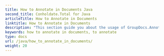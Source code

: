 ```yaml
---
title: How to Annotate in Documents Java
second_title: Conholdate.Total for Java
articleTitle: How to Annotate in Documents
linktitle: How to Annotate in Documents
description: "This section guide you about the usage of GroupDocs.Annotation Java API which is a part of Conholdate.Total for Java. This section is a guide for you to learn that how to annotate in documents of various formats."
keywords: how to annotate in documents, to annotate
type: docs
url: /java/how_to_annotate_in_documents/
weight: 20
---
```





